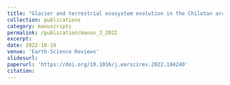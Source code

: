 ```yaml
---
title: "Glacier and terrestrial ecosystem evolution in the Chilotan archipelago sector of northwestern Patagonia since the Last Glacial Termination"
collection: publications
category: manuscripts
permalink: /publication/manus_3_2022
excerpt:
date: 2022-10-18
venue: 'Earth-Science Reviews'
slidesurl: 
paperurl: 'https://doi.org/10.1016/j.earscirev.2022.104240'
citation: 
---
```

